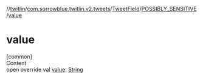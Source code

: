 //[twitlin](../../../index.md)/[com.sorrowblue.twitlin.v2.tweets](../../index.md)/[TweetField](../index.md)/[POSSIBLY_SENSITIVE](index.md)/[value](value.md)



# value  
[common]  
Content  
open override val [value](value.md): [String](https://kotlinlang.org/api/latest/jvm/stdlib/kotlin/-string/index.html)  



